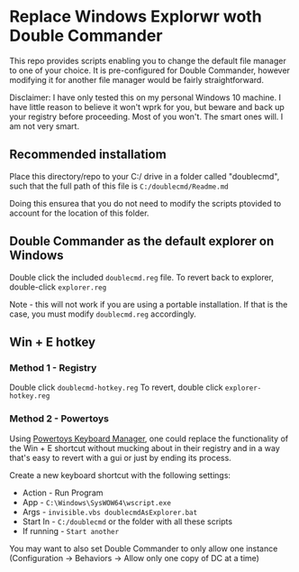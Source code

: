 
# Replace Windows Explorwr woth Double Commander
This repo provides scripts enabling you to change the default file manager to one of your choice. It is pre-configured for Double Commander, however modifying it for another file manager would be fairly straightforward.

Disclaimer: I have only tested this on my personal Windows 10 machine. I have little reason to believe it won't wprk for you, but beware and back up your registry before proceeding. Most of you won't. The smart ones will. I am not very smart.

## Recommended installatiom
Place this directory/repo to your C:/ drive in a folder called "doublecmd", such that the full path of this file is `C:/doublecmd/Readme.md`

Doing this ensurea that you do not need to modify the scripts ptovided to account for the location of this folder.

## Double Commander as the default explorer on Windows
Double click the included `doublecmd.reg` file. To revert back to explorer, double-click `explorer.reg`

Note - this will not work if you are using a portable installation. If that is the case, you must modify `doublecmd.reg` accordingly.


## Win + E hotkey
### Method 1 - Registry
Double click `doublecmd-hotkey.reg`
To revert, double click `explorer-hotkey.reg`

### Method 2 - Powertoys
Using [Powertoys Keyboard Manager](https://learn.microsoft.com/en-us/windows/powertoys/keyboard-manager), one could replace the functionality of the Win + E shortcut without mucking about in their registry and in a way that's easy to revert with a gui or just by ending its process.

Create a new keyboard shortcut with the following settings:

- Action - Run Program
- App - `C:\Windows\SysWOW64\wscript.exe`
- Args - `invisible.vbs doublecmdAsExplorer.bat`
- Start In - `C:/doublecmd` or the folder with all these scripts
- If running - `Start another`


You may want to also set Double Commander to only allow one instance (Configuration -> Behaviors -> Allow only one copy of DC at a time)
